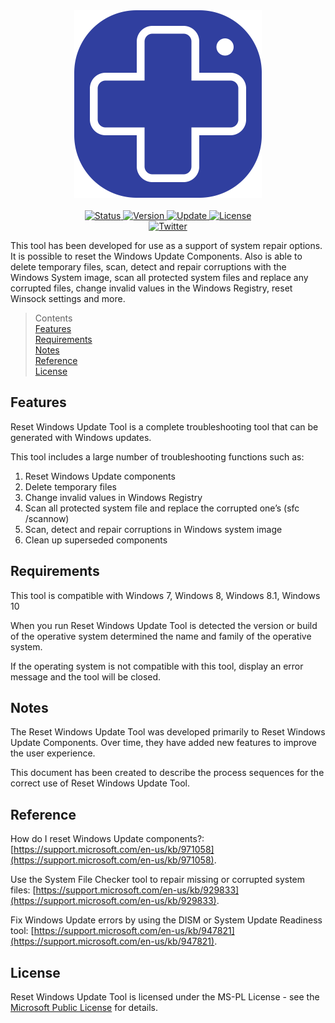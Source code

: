 <div align="center">
	<a href="http://wureset.com/">
		<img src="https://github.com/ManuelGil/Reset-Windows-Update-Tool/blob/master/docs/images/wureset.png?raw=true" alt="Logo" height="300" width="300">
	</a>
</div>
<br />
<div align="center">
	<a href="https://github.com/ManuelGil/Reset-Windows-Update-Tool#changelog">
		<img src="https://img.shields.io/badge/stability-stable-green.svg" alt="Status">
	</a>
	<a href="https://github.com/ManuelGil/Reset-Windows-Update-Tool#changelog">
		<img src="https://img.shields.io/badge/release-v11.0.0.3-blue.svg" alt="Version">
	</a>
	<a href="https://github.com/ManuelGil/Reset-Windows-Update-Tool#changelog">
		<img src="https://img.shields.io/badge/update-march-yellowgreen.svg" alt="Update">
	</a>
	<a href="#license">
		<img src="https://img.shields.io/badge/license-MS--PL%20License-green.svg" alt="License">
	</a>
</div>

<div align="center">
	<a href="https://twitter.com/intent/follow?screen_name=wureset">
		<img src="https://img.shields.io/twitter/follow/wureset.svg?style=social" alt="Twitter">
	</a>
</div>

This tool has been developed for use as a support of system repair options.
 It is possible to reset the Windows Update Components. Also is able to delete
 temporary files, scan, detect and repair corruptions with the Windows System
 image, scan all protected system files and replace any corrupted files, change
 invalid values in the Windows Registry, reset Winsock settings and more.

> Contents<br />
> <a href="#features">Features</a><br />
> <a href="#requirements">Requirements</a><br />
> <a href="#notes">Notes</a><br />
> <a href="#reference">Reference</a><br />
> <a href="#license">License</a><br />

<a name="features"></a>
## Features

Reset Windows Update Tool is a complete troubleshooting tool that can be
 generated with Windows updates.

This tool includes a large number of troubleshooting functions such as:

1. Reset Windows Update components
2. Delete temporary files
3. Change invalid values in Windows Registry
4. Scan all protected system file and replace the corrupted one’s (sfc /scannow)
5. Scan, detect and repair corruptions in Windows system image
6. Clean up superseded components

<a name="requirements"></a>
## Requirements

This tool is compatible with Windows 7, Windows 8, Windows 8.1, Windows 10

When you run Reset Windows Update Tool is detected the version or build of the
 operative system determined the name and family of the operative system.

If the operating system is not compatible with this tool, display an error
 message and the tool will be closed.

<a name="notes"></a>
## Notes

The Reset Windows Update Tool was developed primarily to Reset Windows Update
 Components. Over time, they have added new features to improve the user experience.

This document has been created to describe the process sequences for the correct
 use of Reset Windows Update Tool.

<a name="reference"></a>
## Reference

How do I reset Windows Update components?:
 [https://support.microsoft.com/en-us/kb/971058](https://support.microsoft.com/en-us/kb/971058).

Use the System File Checker tool to repair missing or corrupted system files:
 [https://support.microsoft.com/en-us/kb/929833](https://support.microsoft.com/en-us/kb/929833).

Fix Windows Update errors by using the DISM or System Update Readiness tool:
 [https://support.microsoft.com/en-us/kb/947821](https://support.microsoft.com/en-us/kb/947821).

<a name="license"></a>
## License

Reset Windows Update Tool is licensed under the MS-PL License - see the
 [Microsoft Public License](https://opensource.org/licenses/MS-PL) for details.
